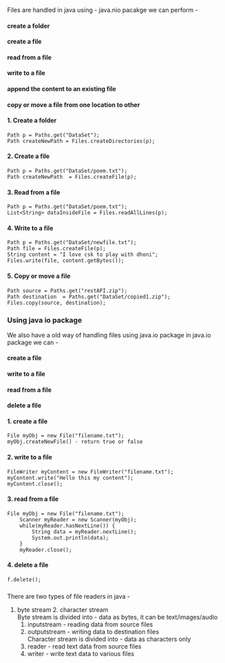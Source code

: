 Files are handled in java using - java.nio pacakge
we can perform - 
#### create a folder
#### create a file
#### read from a file
#### write to a file
#### append the content to an existing file
#### copy or move a file from one location to other

#### 1. Create a folder
```
Path p = Paths.get("DataSet");
Path createNewPath = Files.createDirectories(p);
```
#### 2. Create a file
```
Path p = Paths.get("DataSet/poem.txt");
Path createNewPath  = Files.createFile(p);
```
#### 3. Read from a file
```
Path p = Paths.get("DataSet/poem.txt");
List<String> dataInsideFile = Files.readAllLines(p);
```
#### 4. Write to a file 
```
Path p = Paths.get("DataSet/newfile.txt");
Path file = Files.createFile(p);
String content = "I love csk to play with dhoni";
Files.write(file, content.getBytes());
```
#### 5. Copy or move a file 
```
Path source = Paths.get("restAPI.zip");
Path destination  = Paths.get("DataSet/copied1.zip");
Files.copy(source, destination);
```
### Using java io package
We also have a old way of handling files using java.io package
in java.io package we can - 
#### create a file
#### write to a file
#### read from a file
#### delete a file

#### 1. create a file 
```
File myObj = new File("filename.txt");
myObj.createNewFile() - return true or false
```
#### 2. write to a file
```
FileWriter myContent = new FileWriter("filename.txt");
myContent.write("Hello this my content");
myContent.close();
```
#### 3. read from a file
```
File myObj = new File("filename.txt");
	Scanner myReader = new Scanner(myObj);
	while(myReader.hasNextLine()) {
		String data = myReader.nextLine();
		System.out.println(data);
	}
	myReader.close();
```
#### 4. delete a file
```
f.delete();
```

###
There are two types of file readers in java - <br>
1. byte stream  2. character stream <br>
Byte stream is divided into - data as bytes, it can be text/images/audio <br>
	1. inputstream - reading data from source files <br>
 	2. outputstream - writing data to destination files <br>
Character stream is divided into - data as characters only <br>
	1. reader - read text data from source files <br>
 	2. writer - write text data to various files <br>

